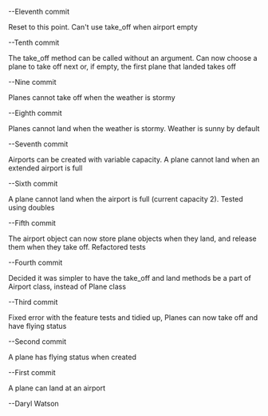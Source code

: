--Eleventh commit

Reset to this point. Can't use take_off when airport empty

--Tenth commit

The take_off method can be called without an argument. Can now choose a plane to take off next or, if empty, the first plane that landed takes off

--Nine commit

Planes cannot take off when the weather is stormy

--Eighth commit

Planes cannot land when the weather is stormy. Weather is sunny by default

--Seventh commit

Airports can be created with variable capacity. A plane cannot land when an extended airport is full

--Sixth commit

A plane cannot land when the airport is full (current capacity 2). Tested using doubles

--Fifth commit

  The airport object can now store plane objects when they land, and release them when they take off. Refactored tests

--Fourth commit

  Decided it was simpler to have the take_off and land methods be a part of Airport class, instead of Plane class

--Third commit

  Fixed error with the feature tests and tidied up, Planes can now take off and have flying status

--Second commit

  A plane has flying status when created

--First commit

  A plane can land at an airport

--Daryl Watson